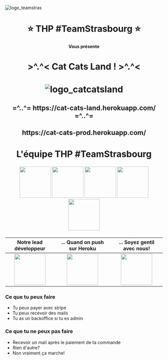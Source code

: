 ![logo_teamstras](https://user-images.githubusercontent.com/43214794/53975952-4aad6e80-4106-11e9-8771-faf25161916c.png)


<h1 align="center"> ⭐️ THP #TeamStrasbourg ⭐️ </h1>
<h4 align="center"> Vous présente </h4>
<h1 align="center"> >^.^< Cat Cats Land ! >^.^< </h1>

<h1 align="center">

![logo_catcatsland](https://user-images.githubusercontent.com/43214794/53976084-95c78180-4106-11e9-8010-77510106d4c9.png)

</h1>

<h2 align="center"> =^..^=  https://cat-cats-land.herokuapp.com/  =^..^= </h2>
<h2 align="center"> https://cat-cats-prod.herokuapp.com/ </h2>

<h1 align="center"> L'équipe THP #TeamStrasbourg </h1>

<h3 align="center">
<img src="https://user-images.githubusercontent.com/43214794/53977957-6d418680-410a-11e9-8905-7c4d7f32a778.png" width="100">   <img src="https://user-images.githubusercontent.com/43214794/53977958-6d418680-410a-11e9-9479-42791badc20e.png" width="100">   <img src="https://user-images.githubusercontent.com/43214794/53977959-6d418680-410a-11e9-97b9-c792e4c7bd1c.png" width="100">   <img src="https://user-images.githubusercontent.com/43214794/53977960-6d418680-410a-11e9-92ec-68d6427b6d89.png" width="100">   <img src="https://user-images.githubusercontent.com/43214794/53977961-6d418680-410a-11e9-9b68-cebe18858ef1.png" width="100">  
</h3>

<h3 align="center">

Notre lead développeur | ... Quand on push sur Heroku | ... Soyez gentil avec nous!
:---: | :---: | :---:
<img src="https://media.giphy.com/media/7NoNw4pMNTvgc/giphy.gif" width="100" height="100" /> | <img src="https://media.giphy.com/media/Nm8ZPAGOwZUQM/giphy.gif" width="100" height="100" /> | <img src="https://media.giphy.com/media/vFKqnCdLPNOKc/giphy.gif" width="100" height="100" />

</h3>

<h3>Ce que tu peux faire</h3>
  <ul>
    <li>Tu peux payer avec stripe</li>
    <li>Tu peux recevoir des mails</li>
    <li>Tu as un backoffice si tu es admin</li>
  </ul>
<h3>Ce que tu ne peux pas faire</h3>
  <ul>
    <li>Recevoir un mail après le paiement de ta commande</li>
    <li>Rien d'autre?</li>
    <li>Non vraiment ça marche!</li>
  </ul>

